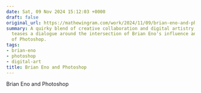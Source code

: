```yaml
---
date: Sat, 09 Nov 2024 15:12:03 +0000
draft: false
original_url: https://mathewingram.com/work/2024/11/09/brian-eno-and-photoshop/
summary: A quirky blend of creative collaboration and digital artistry, this page
  teases a dialogue around the intersection of Brian Eno's influence and the world
  of Photoshop.
tags:
- brian-eno
- photoshop
- digital-art
title: Brian Eno and Photoshop
---
```


Brian Eno and Photoshop